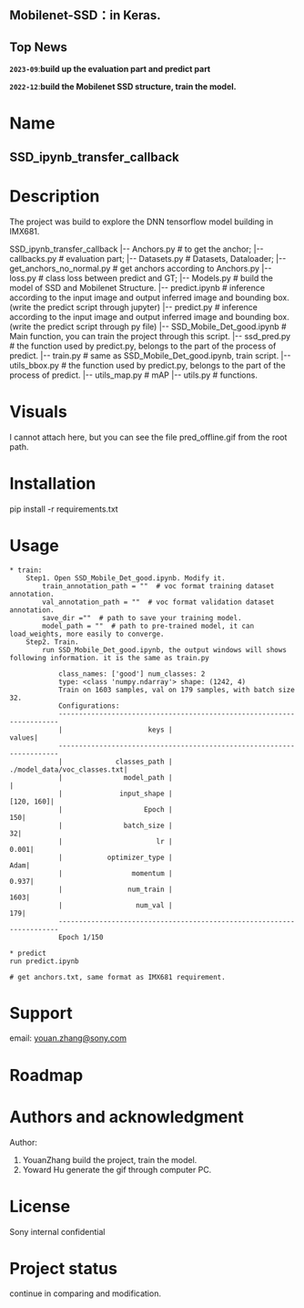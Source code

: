## Mobilenet-SSD：in Keras.


## Top News
**`2023-09`**:**build up the evaluation part and predict part**  

**`2022-12`**:**build the Mobilenet SSD structure, train the model.**   


# Name

## SSD_ipynb_transfer_callback

# Description

The project was build to explore the DNN tensorflow model building in IMX681.

SSD_ipynb_transfer_callback
 |-- Anchors.py     # to get the anchor;
 |-- callbacks.py   # evaluation part; 
 |-- Datasets.py    # Datasets, Dataloader;
 |-- get_anchors_no_normal.py    # get anchors according to Anchors.py
 |-- loss.py        # class loss between predict and GT;
 |-- Models.py      # build the model of SSD and Mobilenet Structure.
 |-- predict.ipynb  # inference according to the input image and output inferred image and bounding box. (write the predict script through jupyter)
 |-- predict.py     # inference according to the input image and output inferred image and bounding box. (write the predict script through py file)
 |-- SSD_Mobile_Det_good.ipynb  # Main function, you can train the project through this script.
 |-- ssd_pred.py    # the function used by predict.py, belongs to the part of the process of predict.
 |-- train.py       # same as SSD_Mobile_Det_good.ipynb, train script.
 |-- utils_bbox.py  # the function used by predict.py, belongs to the part of the process of predict.
 |-- utils_map.py   # mAP 
 |-- utils.py       # functions.


# Visuals

I cannot attach here, but you can see the file pred_offline.gif from the root path.

# Installation

pip install -r requirements.txt

# Usage

    * train:
        Step1. Open SSD_Mobile_Det_good.ipynb. Modify it.
            train_annotation_path = ""  # voc format training dataset annotation.
            val_annotation_path = ""  # voc format validation dataset annotation.
            save_dir =""  # path to save your training model.
            model_path = ""  # path to pre-trained model, it can load_weights, more easily to converge. 
        Step2. Train.    
            run SSD_Mobile_Det_good.ipynb, the output windows will shows following information. it is the same as train.py

                class_names: ['good'] num_classes: 2
                type: <class 'numpy.ndarray'> shape: (1242, 4)
                Train on 1603 samples, val on 179 samples, with batch size 32.
                Configurations:
                ----------------------------------------------------------------------
                |                     keys |                                   values|
                ----------------------------------------------------------------------
                |             classes_path |             ./model_data/voc_classes.txt|
                |               model_path |                                         |
                |              input_shape |                               [120, 160]|
                |                    Epoch |                                      150|
                |               batch_size |                                       32|
                |                       lr |                                    0.001|
                |           optimizer_type |                                     Adam|
                |                 momentum |                                    0.937|
                |                num_train |                                     1603|
                |                  num_val |                                      179|
                ----------------------------------------------------------------------
                Epoch 1/150
    
    * predict
    run predict.ipynb

    # get anchors.txt, same format as IMX681 requirement.

# Support

email: youan.zhang@sony.com

# Roadmap


# Authors and acknowledgment

Author: 
1) YouanZhang build the project, train the model.
2) Yoward Hu generate the gif through computer PC.

# License

Sony internal confidential

# Project status

continue in comparing and modification.
